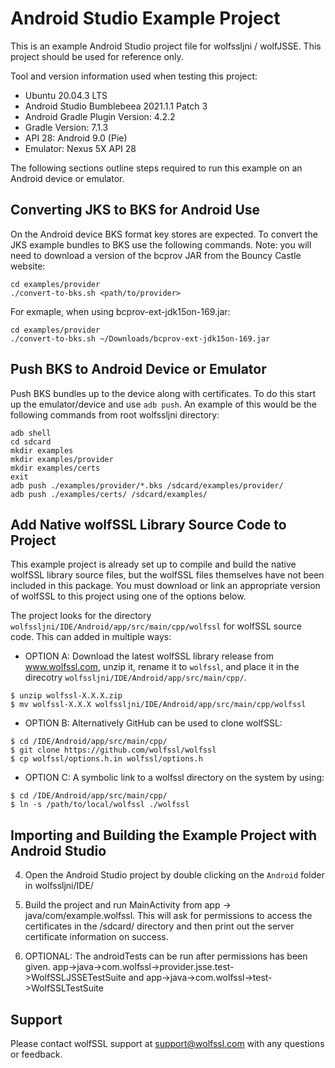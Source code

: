 # Android Studio Example Project

This is an example Android Studio project file for wolfssljni / wolfJSSE. This
project should be used for reference only.

Tool and version information used when testing this project:

- Ubuntu 20.04.3 LTS
- Android Studio Bumblebeea 2021.1.1 Patch 3
- Android Gradle Plugin Version: 4.2.2
- Gradle Version: 7.1.3
- API 28: Android 9.0 (Pie)
- Emulator: Nexus 5X API 28

The following sections outline steps required to run this example on an
Android device or emulator.

## Converting JKS to BKS for Android Use

On the Android device BKS format key stores are expected. To convert the
JKS example bundles to BKS use the following commands. Note: you will need
to download a version of the bcprov JAR from the Bouncy Castle website:

```
cd examples/provider
./convert-to-bks.sh <path/to/provider>
```

For exmaple, when using bcprov-ext-jdk15on-169.jar:

```
cd examples/provider
./convert-to-bks.sh ~/Downloads/bcprov-ext-jdk15on-169.jar
```

## Push BKS to Android Device or Emulator

Push BKS bundles up to the device along with certificates. To do this start
up the emulator/device and use `adb push`. An example of this would be the
following commands from root wolfssljni directory:

```
adb shell
cd sdcard
mkdir examples
mkdir examples/provider
mkdir examples/certs
exit
adb push ./examples/provider/*.bks /sdcard/examples/provider/
adb push ./examples/certs/ /sdcard/examples/
```

## Add Native wolfSSL Library Source Code to Project

This example project is already set up to compile and build the native
wolfSSL library source files, but the wolfSSL files themselves have not been
included in this package. You must download or link an appropriate version
of wolfSSL to this project using one of the options below.

The project looks for the directory
`wolfssljni/IDE/Android/app/src/main/cpp/wolfssl` for wolfSSL source code.
This can added in multiple ways:

- OPTION A: Download the latest wolfSSL library release from www.wolfssl.com,
unzip it, rename it to `wolfssl`, and place it in the direcotry
`wolfssljni/IDE/Android/app/src/main/cpp/`.

```
$ unzip wolfssl-X.X.X.zip
$ mv wolfssl-X.X.X wolfssljni/IDE/Android/app/src/main/cpp/wolfssl
```

- OPTION B: Alternatively GitHub can be used to clone wolfSSL:

```
$ cd /IDE/Android/app/src/main/cpp/
$ git clone https://github.com/wolfssl/wolfssl
$ cp wolfssl/options.h.in wolfssl/options.h
```

- OPTION C: A symbolic link to a wolfssl directory on the system by using:

```
$ cd /IDE/Android/app/src/main/cpp/
$ ln -s /path/to/local/wolfssl ./wolfssl
```

## Importing and Building the Example Project with Android Studio

4) Open the Android Studio project by double clicking on the `Android` folder
in wolfssljni/IDE/

5) Build the project and run MainActivity from app -> java/com/example.wolfssl.
This will ask for permissions to access the certificates in the /sdcard/
directory and then print out the server certificate information on success.

6) OPTIONAL: The androidTests can be run after permissions has been given.
app->java->com.wolfssl->provider.jsse.test->WolfSSLJSSETestSuite and
app->java->com.wolfssl->test->WolfSSLTestSuite

## Support

Please contact wolfSSL support at support@wolfssl.com with any questions or
feedback.

